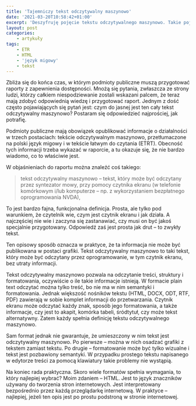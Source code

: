 ```yaml
---
title: 'Tajemniczy tekst odczytywalny maszynowo'
date: '2021-03-20T10:58:42+01:00'
excerpt: 'Deszyfruję pojęcie tekstu odczytywalnego maszynowo. Takie pojęcie wprowadziła ustawa o zapewnieniu dostępności i rodzi ono konfuzję.'
layout: post
categories:
    - artykuły
tags:
    - ETR
    - HTML
    - 'język migowy'
    - tekst
---
```


Zbliża się do końca czas, w którym podmioty publiczne muszą przygotować raporty z zapewnienia dostępności. Mnożą się pytania, zwłaszcza ze strony ludzi, którzy całkiem niespodziewanie zostali wskazani palcem, że teraz mają zdobyć odpowiednią wiedzę i przygotować raport. Jednym z dość często pojawiających się pytań jest: czym do jasnej jest ten cały tekst odczytywalny maszynowo? Postaram się odpowiedzieć najprościej, jak potrafię.

Podmioty publiczne mają obowiązek opublikować informacje o działalności w trzech postaciach: tekście odczytywalnym maszynowo, przetłumaczone na polski język migowy i w tekście łatwym do czytania (ETRT). Obecność tych informacji trzeba wykazać w raporcie, a tu okazuje się, że nie bardzo wiadomo, co to właściwie jest.

W objaśnieniach do raportu można znaleźć coś takiego:

> tekst odczytywalny maszynowo – tekst, który może być odczytany przez syntezator mowy, przy pomocy czytnika ekranu (w telefonie komórkowym i/lub komputerze – np. z wykorzystaniem bezpłatnego oprogramowania NVDA),

To jest bardzo fajna, funkcjonalna definicja. Prosta, ale tylko pod warunkiem, że czytelnik wie, czym jest czytnik ekranu i jak działa. A najczęściej nie wie i zaczyna się zastanawiać, czy musi on być jakoś specjalnie przygotowany. Odpowiedź zaś jest prosta jak drut – to zwykły tekst.

Ten opisowy sposób oznacza w praktyce, że ta informacja nie może być publikowana w postaci grafiki. Tekst odczytywalny maszynowo to taki tekst, który może być odczytany przez oprogramowanie, w tym czytnik ekranu, bez utraty informacji.

Tekst odczytywalny maszynowo pozwala na odczytanie treści, struktury i formatowania, oczywiście o ile takie informacje istnieją. W formacie plain text odczytać można tylko treść, bo nie ma w nim semantyki i formatowania. Jednak większość nośników tekstu (HTML, DOCX, ODT, RTF, PDF) zawierają w sobie komplet informacji do przetwarzania. Czytnik ekranu może odczytać każdy znak, sposób jego formatowania, a także informacje, czy jest to akapit, komórka tabeli, śródtytuł, czy może tekst alternatywny. Zatem każdy spełnia definicję tekstu odczytywalnego maszynowo.

Sam format jednak nie gwarantuje, że umieszczony w nim tekst jest odczytywalny maszynowo. Po pierwsze – można w nich osadzać grafiki z tekstem zamiast tekstu. Po drugie – formatowanie może być tylko wizualne i tekst jest pozbawiony semantyki. W przypadku prostego tekstu napisanego w edytorze treści za pomocą klawiatury takie problemy nie wystąpią.

Na koniec rada praktyczna. Skoro wiele formatów spełnia wymagania, to który najlepiej wybrać? Moim zdaniem – HTML. Jest to język znaczników używany do tworzenia stron internetowych. Jest interpretowany bezpośrednio przez każdą przeglądarkę internetową. W praktyce – najlepiej, jeżeli ten opis jest po prostu podstroną w stronie internetowej.